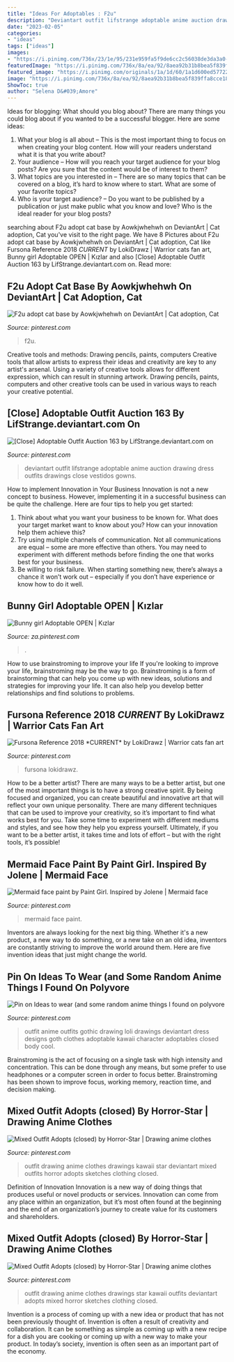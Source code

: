 ```yaml
---
title: "Ideas For Adoptables : F2u"
description: "Deviantart outfit lifstrange adoptable anime auction drawing dress outfits drawings close vestidos gowns"
date: "2023-02-05"
categories:
- "ideas"
tags: ["ideas"]
images:
- "https://i.pinimg.com/736x/23/1e/95/231e959fa5f9de6cc2c56038de3da3a0--kawaii-outfit-character-outfits.jpg"
featuredImage: "https://i.pinimg.com/736x/8a/ea/92/8aea92b31b8bea5f839ffa8cce18452e--anime-outfits-bunny-girls.jpg"
featured_image: "https://i.pinimg.com/originals/1a/1d/60/1a1d600ed57722223d43a9cb2e011459.png"
image: "https://i.pinimg.com/736x/8a/ea/92/8aea92b31b8bea5f839ffa8cce18452e--anime-outfits-bunny-girls.jpg"
ShowToc: true
author: "Selena D&#039;Amore"
---
```



Ideas for blogging: What should you blog about?
There are many things you could blog about if you wanted to be a successful blogger. Here are some ideas: 
1) What your blog is all about – This is the most important thing to focus on when creating your blog content. How will your readers understand what it is that you write about? 
2) Your audience – How will you reach your target audience for your blog posts? Are you sure that the content would be of interest to them? 
3) What topics are you interested in – There are so many topics that can be covered on a blog, it’s hard to know where to start. What are some of your favorite topics? 
4) Who is your target audience? – Do you want to be published by a publication or just make public what you know and love? Who is the ideal reader for your blog posts?

	

		
searching about F2u adopt cat base by Aowkjwhehwh on DeviantArt | Cat adoption, Cat you've visit to the right page. We have 8 Pictures about F2u adopt cat base by Aowkjwhehwh on DeviantArt | Cat adoption, Cat like Fursona Reference 2018 *CURRENT* by LokiDrawz | Warrior cats fan art, Bunny girl Adoptable OPEN | Kızlar and also [Close] Adoptable Outfit Auction 163 by LifStrange.deviantart.com on. Read more:
		
    
## F2u Adopt Cat Base By Aowkjwhehwh On DeviantArt | Cat Adoption, Cat

<img loading=lazy src="https://i.pinimg.com/736x/d9/a5/33/d9a5337241abe21e4190e87de81b843e.jpg" onerror="this.onerror=null;this.src='https://tse2.mm.bing.net/th?id=OIP.AlIOrsNWGz9_esflWOfnZgHaG0&amp;pid=15.1';" alt="F2u adopt cat base by Aowkjwhehwh on DeviantArt | Cat adoption, Cat">

_Source: pinterest.com_

>f2u. 

	

Creative tools and methods: Drawing pencils, paints, computers
Creative tools that allow artists to express their ideas and creativity are key to any artist's arsenal. Using a variety of creative tools allows for different expression, which can result in stunning artwork. Drawing pencils, paints, computers and other creative tools can be used in various ways to reach your creative potential.

    
## [Close] Adoptable Outfit Auction 163 By LifStrange.deviantart.com On

<img loading=lazy src="https://i.pinimg.com/originals/a1/ef/25/a1ef255f1b84ce824389fb778b3a29bb.jpg" onerror="this.onerror=null;this.src='https://tse3.mm.bing.net/th?id=OIP.KkYJ7Lw4kVEngqnewuPSGAHaG1&amp;pid=15.1';" alt="[Close] Adoptable Outfit Auction 163 by LifStrange.deviantart.com on">

_Source: pinterest.com_

>deviantart outfit lifstrange adoptable anime auction drawing dress outfits drawings close vestidos gowns. 

	

How to implement Innovation in Your Business
Innovation is not a new concept to business. However, implementing it in a successful business can be quite the challenge. Here are four tips to help you get started: 
1. Think about what you want your business to be known for. What does your target market want to know about you? How can your innovation help them achieve this? 
2. Try using multiple channels of communication. Not all communications are equal – some are more effective than others. You may need to experiment with different methods before finding the one that works best for your business. 
3. Be willing to risk failure. When starting something new, there’s always a chance it won’t work out – especially if you don’t have experience or know how to do it well.

    
## Bunny Girl Adoptable OPEN | Kızlar

<img loading=lazy src="https://i.pinimg.com/736x/8a/ea/92/8aea92b31b8bea5f839ffa8cce18452e--anime-outfits-bunny-girls.jpg" onerror="this.onerror=null;this.src='https://tse2.mm.bing.net/th?id=OIP.9RQAvwfbIBcM9Q18WYoA9AHaN8&amp;pid=15.1';" alt="Bunny girl Adoptable OPEN | Kızlar">

_Source: za.pinterest.com_

>. 

	

How to use brainstroming to improve your life
If you're looking to improve your life, brainstroming may be the way to go. Brainstroming is a form of brainstorming that can help you come up with new ideas, solutions and strategies for improving your life. It can also help you develop better relationships and find solutions to problems.

    
## Fursona Reference 2018 *CURRENT* By LokiDrawz | Warrior Cats Fan Art

<img loading=lazy src="https://i.pinimg.com/originals/af/7b/c4/af7bc4974da28631466757a224f97358.jpg" onerror="this.onerror=null;this.src='https://tse2.mm.bing.net/th?id=OIP.o9pFtH2dQbGl0JBd2qfnqgHaFB&amp;pid=15.1';" alt="Fursona Reference 2018 *CURRENT* by LokiDrawz | Warrior cats fan art">

_Source: pinterest.com_

>fursona lokidrawz. 

	

How to be a better artist?
There are many ways to be a better artist, but one of the most important things is to have a strong creative spirit. By being focused and organized, you can create beautiful and innovative art that will reflect your own unique personality. There are many different techniques that can be used to improve your creativity, so it’s important to find what works best for you. Take some time to experiment with different mediums and styles, and see how they help you express yourself. Ultimately, if you want to be a better artist, it takes time and lots of effort – but with the right tools, it’s possible!

    
## Mermaid Face Paint By Paint Girl. Inspired By Jolene | Mermaid Face

<img loading=lazy src="https://i.pinimg.com/736x/26/48/8f/26488fa5b3e8aa3875e28cc6ccaf3a4e--mermaid-face-paint-mermaids.jpg" onerror="this.onerror=null;this.src='https://tse3.mm.bing.net/th?id=OIP.NGM3TaaV4bAyw-odlleI3QDhEs&amp;pid=15.1';" alt="Mermaid face paint by Paint Girl. Inspired by Jolene | Mermaid face">

_Source: pinterest.com_

>mermaid face paint. 

	

Inventors are always looking for the next big thing. Whether it's a new product, a new way to do something, or a new take on an old idea, inventors are constantly striving to improve the world around them. Here are five invention ideas that just might change the world.

    
## Pin On Ideas To Wear (and Some Random Anime Things I Found On Polyvore

<img loading=lazy src="https://i.pinimg.com/736x/23/1e/95/231e959fa5f9de6cc2c56038de3da3a0--kawaii-outfit-character-outfits.jpg" onerror="this.onerror=null;this.src='https://tse4.mm.bing.net/th?id=OIP.lSMxaeTRSte9cINB7bh2yQCLEs&amp;pid=15.1';" alt="Pin on Ideas to wear (and some random anime things I found on polyvore">

_Source: pinterest.com_

>outfit anime outfits gothic drawing loli drawings deviantart dress designs goth clothes adoptable kawaii character adoptables closed body cool. 

	

Brainstroming is the act of focusing on a single task with high intensity and concentration. This can be done through any means, but some prefer to use headphones or a computer screen in order to focus better. Brainstroming has been shown to improve focus, working memory, reaction time, and decision making.

    
## Mixed Outfit Adopts (closed) By Horror-Star | Drawing Anime Clothes

<img loading=lazy src="https://i.pinimg.com/originals/1a/1d/60/1a1d600ed57722223d43a9cb2e011459.png" onerror="this.onerror=null;this.src='https://tse3.mm.bing.net/th?id=OIP.y6KTsBGTf7kdQL9DR-ul3gHaIp&amp;pid=15.1';" alt="Mixed Outfit Adopts (closed) by Horror-Star | Drawing anime clothes">

_Source: pinterest.com_

>outfit drawing anime clothes drawings kawaii star deviantart mixed outfits horror adopts sketches clothing closed. 

	

Definition of Innovation
Innovation is a new way of doing things that produces useful or novel products or services. Innovation can come from any place within an organization, but it’s most often found at the beginning and the end of an organization’s journey to create value for its customers and shareholders.

    
## Mixed Outfit Adopts (closed) By Horror-Star | Drawing Anime Clothes

<img loading=lazy src="https://i.pinimg.com/736x/1a/1d/60/1a1d600ed57722223d43a9cb2e011459.jpg" onerror="this.onerror=null;this.src='https://tse4.mm.bing.net/th?id=OIP.fRtR0DKFRHzaRtvptdJA2wHaIp&amp;pid=15.1';" alt="Mixed Outfit Adopts (closed) by Horror-Star | Drawing anime clothes">

_Source: pinterest.com_

>outfit drawing anime clothes drawings star kawaii outfits deviantart adopts mixed horror sketches clothing closed. 

	

Invention is a process of coming up with a new idea or product that has not been previously thought of. Invention is often a result of creativity and collaboration. It can be something as simple as coming up with a new recipe for a dish you are cooking or coming up with a new way to make your product. In today’s society, invention is often seen as an important part of the economy.

